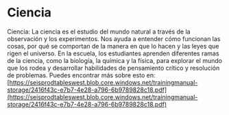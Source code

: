 # Ciencia
Ciencia: La ciencia es el estudio del mundo natural a través de la observación y los experimentos. Nos ayuda a entender cómo funcionan las cosas, por qué se comportan de la manera en que lo hacen y las leyes que rigen el universo. En la escuela, los estudiantes aprenden diferentes ramas de la ciencia, como la biología, la química y la física, para explorar el mundo que los rodea y desarrollar habilidades de pensamiento crítico y resolución de problemas.
Puedes encontrar más sobre esto en: [https://seisprodtableswest.blob.core.windows.net/trainingmanual-storage/2416f43c-e7b7-4e28-a796-6b9789828c18.pdf](https://seisprodtableswest.blob.core.windows.net/trainingmanual-storage/2416f43c-e7b7-4e28-a796-6b9789828c18.pdf)